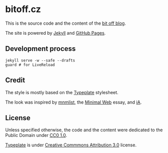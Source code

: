 # bitoff.cz

This is the source code and the content of the [bit off blog](http://www.bitoff.cz).

The site is powered by [Jekyll](http://jekyllrb.com/) and [GitHub Pages](http://pages.github.com/).

## Development process

    jekyll serve -w --safe --drafts
    guard # for LiveReload

## Credit

The style is mostly based on the [Typeplate](http://typeplate.com/) stylesheet.

The look was inspired by [mnmlist](http://mnmlist.com/), the [Minimal Web](http://mnmlist.com/w/) essay, and [iA](http://ia.net/blog/).

## License

Unless specified otherwise, the code and the content were dedicated to the Public Domain under [CC0 1.0](http://creativecommons.org/publicdomain/zero/1.0/).

[Typeplate](http://typeplate.com/) is under [Creative Commmons Attribution 3.0](http://creativecommons.org/licenses/by/3.0) license.
